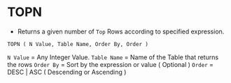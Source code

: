# TOPN

- Returns a given number of `Top` Rows according to specified expression.

```DAX
TOPN ( N Value, Table Name, Order By, Order )
```

`N Value` = Any Integer Value.
`Table Name` = Name of the Table that returns the rows 
`Order By` = Sort by the expression or value ( Optional )
`Order` = DESC | ASC ( Descending or Ascending )    
